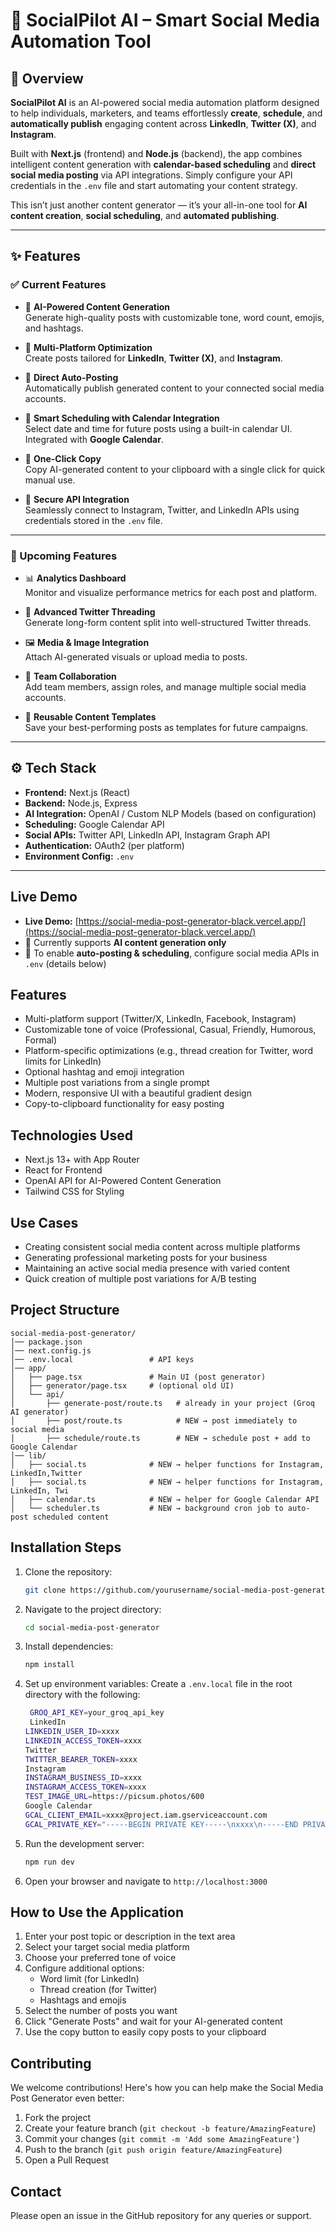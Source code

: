 # 🚀 SocialPilot AI – Smart Social Media Automation Tool

## 📌 Overview

**SocialPilot AI** is an AI-powered social media automation platform designed to help individuals, marketers, and teams effortlessly **create**, **schedule**, and **automatically publish** engaging content across **LinkedIn**, **Twitter (X)**, and **Instagram**.

Built with **Next.js** (frontend) and **Node.js** (backend), the app combines intelligent content generation with **calendar-based scheduling** and **direct social media posting** via API integrations. Simply configure your API credentials in the `.env` file and start automating your content strategy.

This isn’t just another content generator — it’s your all-in-one tool for **AI content creation**, **social scheduling**, and **automated publishing**.

---

## ✨ Features

### ✅ Current Features

- 🔹 **AI-Powered Content Generation**  
  Generate high-quality posts with customizable tone, word count, emojis, and hashtags.

- 🔹 **Multi-Platform Optimization**  
  Create posts tailored for **LinkedIn**, **Twitter (X)**, and **Instagram**.

- 🔹 **Direct Auto-Posting**  
  Automatically publish generated content to your connected social media accounts.

- 🔹 **Smart Scheduling with Calendar Integration**  
  Select date and time for future posts using a built-in calendar UI. Integrated with **Google Calendar**.

- 🔹 **One-Click Copy**  
  Copy AI-generated content to your clipboard with a single click for quick manual use.

- 🔹 **Secure API Integration**  
  Seamlessly connect to Instagram, Twitter, and LinkedIn APIs using credentials stored in the `.env` file.

---

### 🔮 Upcoming Features

- 📊 **Analytics Dashboard**  
  Monitor and visualize performance metrics for each post and platform.

- 🧵 **Advanced Twitter Threading**  
  Generate long-form content split into well-structured Twitter threads.

- 🖼️ **Media & Image Integration**  
  Attach AI-generated visuals or upload media to posts.

- 🤝 **Team Collaboration**  
  Add team members, assign roles, and manage multiple social media accounts.

- 📂 **Reusable Content Templates**  
  Save your best-performing posts as templates for future campaigns.

---

## ⚙️ Tech Stack

- **Frontend:** Next.js (React)
- **Backend:** Node.js, Express
- **AI Integration:** OpenAI / Custom NLP Models (based on configuration)
- **Scheduling:** Google Calendar API
- **Social APIs:** Twitter API, LinkedIn API, Instagram Graph API
- **Authentication:** OAuth2 (per platform)
- **Environment Config:** `.env`

---


## Live Demo
- **Live Demo:** [https://social-media-post-generator-black.vercel.app/](https://social-media-post-generator-black.vercel.app/)  
- 🔹 Currently supports **AI content generation only**  
- 🔹 To enable **auto-posting & scheduling**, configure social media APIs in `.env` (details below)

## Features

- Multi-platform support (Twitter/X, LinkedIn, Facebook, Instagram)
- Customizable tone of voice (Professional, Casual, Friendly, Humorous, Formal)
- Platform-specific optimizations (e.g., thread creation for Twitter, word limits for LinkedIn)
- Optional hashtag and emoji integration
- Multiple post variations from a single prompt
- Modern, responsive UI with a beautiful gradient design
- Copy-to-clipboard functionality for easy posting

## Technologies Used
- Next.js 13+ with App Router
- React for Frontend
- OpenAI API for AI-Powered Content Generation
- Tailwind CSS for Styling

## Use Cases
- Creating consistent social media content across multiple platforms
- Generating professional marketing posts for your business
- Maintaining an active social media presence with varied content
- Quick creation of multiple post variations for A/B testing

## Project Structure
```
social-media-post-generator/
│── package.json
│── next.config.js
│── .env.local                 # API keys
│── app/
│   ├── page.tsx               # Main UI (post generator)
│   ├── generator/page.tsx     # (optional old UI)
│   └── api/
│       ├── generate-post/route.ts   # already in your project (Groq AI generator)
│       ├── post/route.ts            # NEW → post immediately to social media
│       ├── schedule/route.ts        # NEW → schedule post + add to Google Calendar
│── lib/
│   ├── social.ts              # NEW → helper functions for Instagram, LinkedIn,Twitter
│   ├── social.ts              # NEW → helper functions for Instagram, LinkedIn, Twi
│   ├── calendar.ts            # NEW → helper for Google Calendar API
│   └── scheduler.ts           # NEW → background cron job to auto-post scheduled content
```

## Installation Steps

1. Clone the repository:
    ```bash
    git clone https://github.com/yourusername/social-media-post-generator.git
    ```

2. Navigate to the project directory:
    ```bash
    cd social-media-post-generator
    ```

3. Install dependencies:
    ```bash
    npm install
    ```

4. Set up environment variables:
   Create a `.env.local` file in the root directory with the following:
    ```bash
     GROQ_API_KEY=your_groq_api_key
     LinkedIn
    LINKEDIN_USER_ID=xxxx
    LINKEDIN_ACCESS_TOKEN=xxxx
    Twitter
    TWITTER_BEARER_TOKEN=xxxx
    Instagram
    INSTAGRAM_BUSINESS_ID=xxxx
    INSTAGRAM_ACCESS_TOKEN=xxxx
    TEST_IMAGE_URL=https://picsum.photos/600
    Google Calendar
    GCAL_CLIENT_EMAIL=xxxx@project.iam.gserviceaccount.com
   GCAL_PRIVATE_KEY="-----BEGIN PRIVATE KEY-----\nxxxx\n-----END PRIVATE KEY-----\n"
    ```
   
5. Run the development server:
    ```bash
    npm run dev
    ```

6. Open your browser and navigate to `http://localhost:3000`

## How to Use the Application

1. Enter your post topic or description in the text area
2. Select your target social media platform
3. Choose your preferred tone of voice
4. Configure additional options:
   - Word limit (for LinkedIn)
   - Thread creation (for Twitter)
   - Hashtags and emojis
5. Select the number of posts you want
6. Click "Generate Posts" and wait for your AI-generated content
7. Use the copy button to easily copy posts to your clipboard

## Contributing

We welcome contributions! Here's how you can help make the Social Media Post Generator even better:

1. Fork the project
2. Create your feature branch (`git checkout -b feature/AmazingFeature`)
3. Commit your changes (`git commit -m 'Add some AmazingFeature'`)
4. Push to the branch (`git push origin feature/AmazingFeature`)
5. Open a Pull Request


## Contact
Please open an issue in the GitHub repository for any queries or support.
